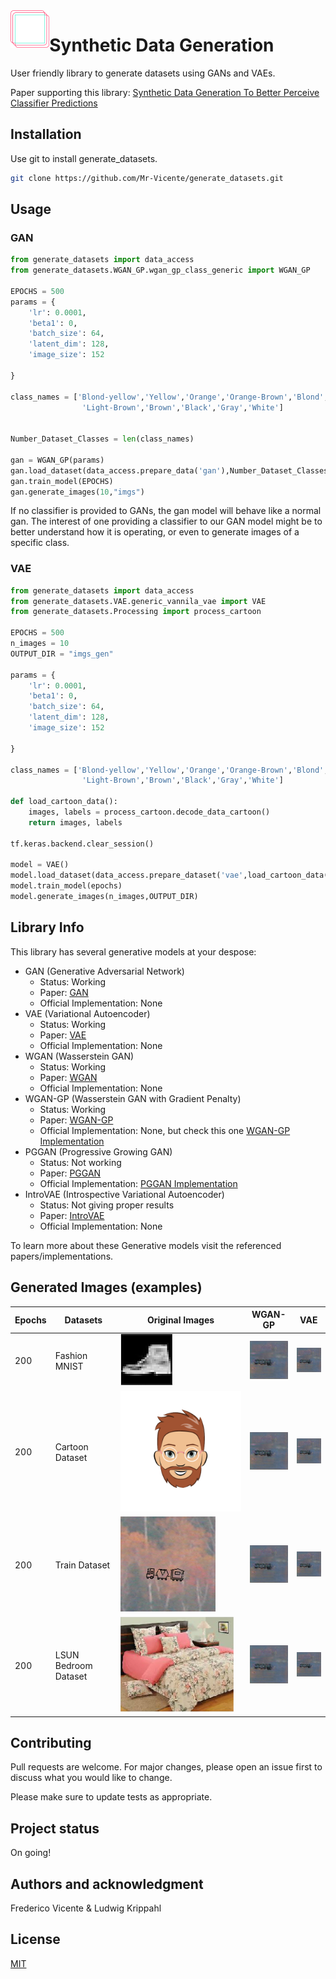 
<img src="images/Synth_logo.png" alt="Synthetic Data Gen Logo" title="Logo" align="left" height="60"/>

# Synthetic Data Generation

User friendly library to generate datasets using GANs and VAEs.

Paper supporting this library:
<a href="/Synthetic_Data_Generation_to_Better_Perceive_Classifier_Predictions.pdf" class="image fit">Synthetic Data Generation To Better Perceive Classifier Predictions</a>

## Installation

Use git to install generate_datasets.

```bash
git clone https://github.com/Mr-Vicente/generate_datasets.git
```

## Usage

### GAN

```python
from generate_datasets import data_access
from generate_datasets.WGAN_GP.wgan_gp_class_generic import WGAN_GP

EPOCHS = 500
params = {
    'lr': 0.0001,
    'beta1': 0,
    'batch_size': 64,
    'latent_dim': 128,
    'image_size': 152

}

class_names = ['Blond-yellow','Yellow','Orange','Orange-Brown','Blond',
                'Light-Brown','Brown','Black','Gray','White']


Number_Dataset_Classes = len(class_names)

gan = WGAN_GP(params)
gan.load_dataset(data_access.prepare_data('gan'),Number_Dataset_Classes)
gan.train_model(EPOCHS)
gan.generate_images(10,"imgs")
```

If no classifier is provided to GANs, the gan model will behave like a normal gan.
The interest of one providing a classifier to our GAN model might be to better
understand how it is operating, or even to generate images of a specific class.

### VAE

```python
from generate_datasets import data_access
from generate_datasets.VAE.generic_vannila_vae import VAE
from generate_datasets.Processing import process_cartoon

EPOCHS = 500
n_images = 10
OUTPUT_DIR = "imgs_gen"

params = {
    'lr': 0.0001,
    'beta1': 0,
    'batch_size': 64,
    'latent_dim': 128,
    'image_size': 152

}

class_names = ['Blond-yellow','Yellow','Orange','Orange-Brown','Blond',
                'Light-Brown','Brown','Black','Gray','White']

def load_cartoon_data():
    images, labels = process_cartoon.decode_data_cartoon()
    return images, labels

tf.keras.backend.clear_session()

model = VAE()
model.load_dataset(data_access.prepare_dataset('vae',load_cartoon_data(),image_size=(128,128)))
model.train_model(epochs)
model.generate_images(n_images,OUTPUT_DIR)

```

## Library Info

This library has several generative models at your despose:

* GAN (Generative Adversarial Network)
    * Status: Working
    * Paper: [GAN](https://arxiv.org/abs/1406.2661)
    * Official Implementation: None
* VAE (Variational Autoencoder)
    * Status: Working
    * Paper: [VAE](https://arxiv.org/abs/1312.6114)
    * Official Implementation: None
* WGAN (Wasserstein GAN)
    * Status: Working
    * Paper: [WGAN](https://arxiv.org/abs/1701.07875)
    * Official Implementation: None
* WGAN-GP (Wasserstein GAN with Gradient Penalty)
    * Status: Working
    * Paper: [WGAN-GP](https://arxiv.org/abs/1704.00028)
    * Official Implementation: None, but check this one [WGAN-GP Implementation](https://github.com/igul222/improved_wgan_training)
* PGGAN (Progressive Growing GAN)
    * Status: Not working
    * Paper: [PGGAN](https://arxiv.org/abs/1710.10196)
    * Official Implementation: [PGGAN Implementation](https://github.com/tkarras/progressive_growing_of_gans)
* IntroVAE (Introspective Variational Autoencoder)
    * Status: Not giving proper results
    * Paper: [IntroVAE](https://arxiv.org/abs/1807.06358)
    * Official Implementation: None

To learn more about these Generative models visit the referenced papers/implementations.


## Generated Images (examples)

Epochs|Datasets|Original Images|WGAN-GP | VAE 
------|--------|---------------|--------|--------
200|Fashion MNIST|![Fashion MNIST image sample](images/Fashion_Mnist_Dataset_Image.png?raw=true "Fashion Image") |![Image generated by WGAN-GP](images/WGAN-GP/train_1.png?raw=true "WGAN-GP Image") | ![Image generated by WGAN-GP](images/WGAN-GP/train_1.png?raw=true "WGAN-GP Image") | ![Image generated by WGAN-GP](images/WGAN-GP/train_1.png?raw=true "WGAN-GP Image")
200|Cartoon Dataset|![Cartoon Dataset image sample](images/Cartoon_Dataset_Image.png?raw=true "Cartoon Image") |![Image generated by WGAN-GP](images/WGAN-GP/train_1.png?raw=true "WGAN-GP Image") | ![Image generated by WGAN-GP](images/WGAN-GP/train_1.png?raw=true "WGAN-GP Image") | ![Image generated by WGAN-GP](images/WGAN-GP/train_1.png?raw=true "WGAN-GP Image")
200|Train Dataset|![Train Dataset image sample](images/Train_Dataset_Image.png?raw=true "Train Image") |![Image generated by WGAN-GP](images/WGAN-GP/train_1.png?raw=true "WGAN-GP Image") | ![Image generated by WGAN-GP](images/WGAN-GP/train_1.png?raw=true "WGAN-GP Image") | ![Image generated by WGAN-GP](images/WGAN-GP/train_1.png?raw=true "WGAN-GP Image")
200|LSUN Bedroom Dataset|![LSUN Bedroom Dataset image sample](images/LSUN_DATASET_IMAGE.png?raw=true "LSUN Image") |![Image generated by WGAN-GP](images/WGAN-GP/train_1.png?raw=true "WGAN-GP Image") | ![Image generated by WGAN-GP](images/WGAN-GP/train_1.png?raw=true "WGAN-GP Image") | ![Image generated by WGAN-GP](images/WGAN-GP/train_1.png?raw=true "WGAN-GP Image")


## Contributing
Pull requests are welcome. For major changes, please open an issue first to discuss what you would like to change.

Please make sure to update tests as appropriate.

## Project status
On going!

## Authors and acknowledgment
Frederico Vicente & Ludwig Krippahl

## License
[MIT](https://choosealicense.com/licenses/mit/)
